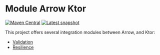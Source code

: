 # Module Arrow Ktor

[![Maven Central](https://img.shields.io/maven-central/v/io.github.nomisrev/arrow-resilience-ktor?color=4caf50&label=latest%20release)](https://maven-badges.herokuapp.com/maven-central/io.github.nomisrev/arrow-ktor-core)
[![Latest snapshot](https://img.shields.io/badge/dynamic/xml?color=orange&label=latest%20snapshot&prefix=v&query=%2F%2Fmetadata%2Fversioning%2Flatest&url=https%3A%2F%2Fs01.oss.sonatype.org%2Fservice%2Flocal%2Frepositories%2Fsnapshots%2Fcontent%2Fio%2Fgithub%2Fnomisrev%2Farrow-ktor-core%2Fmaven-metadata.xml)](https://s01.oss.sonatype.org/service/local/repositories/snapshots/content/io/github/nomisrev)

This project offers several integration modules between Arrow, and Ktor:
 - [Validation](arrow-ktor-core/README.md)
 - [Resilience](arrow-ktor-resilience/README.md)
